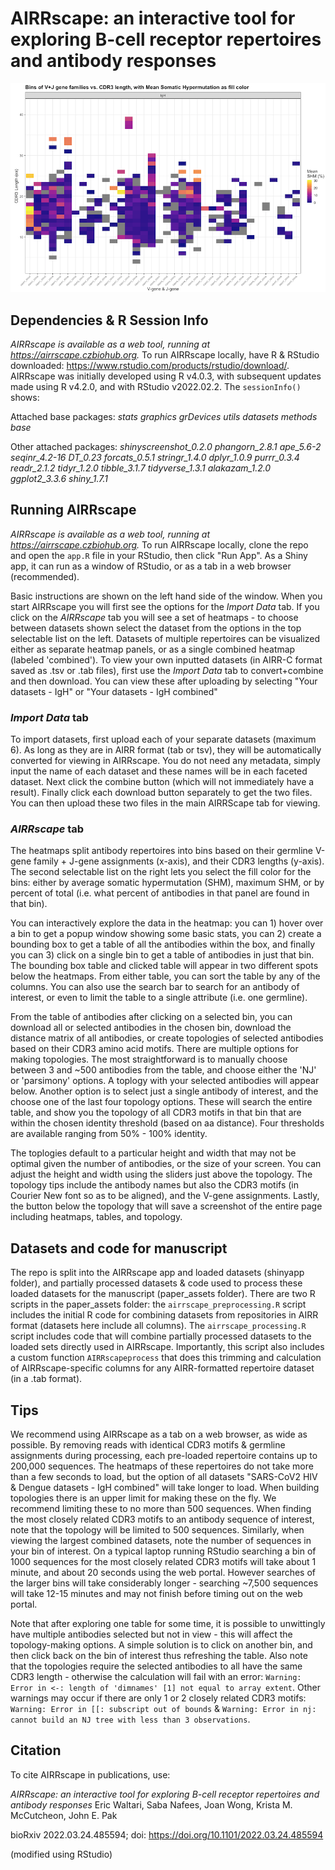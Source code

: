 # AIRRscape: an interactive tool for exploring B-cell receptor repertoires and antibody responses  
![](fig2b_forcomms.png)

## Dependencies & R Session Info
*AIRRscape is available as a web tool, running at https://airrscape.czbiohub.org.*
To run AIRRscape locally, have R & RStudio downloaded: https://www.rstudio.com/products/rstudio/download/.
AIRRscape was initially developed using R v4.0.3, with subsequent updates made using R v4.2.0, and with RStudio v2022.02.2. The ```sessionInfo()``` shows:

Attached base packages:
	_stats graphics grDevices utils datasets methods base_

Other attached packages:
	_shinyscreenshot_0.2.0 phangorn_2.8.1 ape_5.6-2 seqinr_4.2-16 DT_0.23 forcats_0.5.1 stringr_1.4.0 dplyr_1.0.9 purrr_0.3.4 readr_2.1.2 tidyr_1.2.0 tibble_3.1.7 tidyverse_1.3.1 alakazam_1.2.0 ggplot2_3.3.6 shiny_1.7.1_

## Running AIRRscape
*AIRRscape is available as a web tool, running at https://airrscape.czbiohub.org.*
To run AIRRscape locally, clone the repo and open the ```app.R``` file in your RStudio, then click "Run App". As a Shiny app, it can run as a window of RStudio, or as a tab in a web browser (recommended).

Basic instructions are shown on the left hand side of the window.
When you start AIRRscape you will first see the options for the _Import Data_ tab. If you click on the _AIRRscape_ tab you will see a set of heatmaps - to choose between datasets shown select the dataset from the options in the top selectable list on the left. Datasets of multiple repertoires can be visualized either as separate heatmap panels, or as a single combined heatmap (labeled 'combined').
To view your own inputted datasets (in AIRR-C format saved as .tsv or .tab files), first use the _Import Data_ tab to convert+combine and then download. You can view these after uploading by selecting "Your datasets - IgH" or "Your datasets - IgH combined"

### _Import Data_ tab
To import datasets, first upload each of your separate datasets (maximum 6). As long as they are in AIRR format (tab or tsv), they will be automatically converted for viewing in AIRRscape. You do not need any metadata, simply input the name of each dataset and these names will be in each faceted dataset. Next click the combine button (which will not immediately have a result). Finally click each download button separately to get the two files. You can then upload these two files in the main AIRRScape tab for viewing.

### _AIRRscape_ tab
The heatmaps split antibody repertoires into bins based on their germline V-gene family + J-gene assignments (x-axis), and their CDR3 lengths (y-axis). The second selectable list on the right lets you select the fill color for the bins: either by average somatic hypermutation (SHM), maximum SHM, or by percent of total (i.e. what percent of antibodies in that panel are found in that bin).

You can interactively explore the data in the heatmap: you can 1) hover over a bin to get a popup window showing some basic stats, you can 2) create a bounding box to get a table of all the antibodies within the box, and finally you can 3) click on a single bin to get a table of antibodies in just that bin. The bounding box table and clicked table will appear in two different spots below the heatmaps. From either table, you can sort the table by any of the columns. You can also use the search bar to search for an antibody of interest, or even to limit the table to a single attribute (i.e. one germline).

From the table of antibodies after clicking on a selected bin, you can download all or selected antibodies in the chosen bin, download the distance matrix of all antibodies, or create topologies of selected antibodies based on their CDR3 amino acid motifs. There are multiple options for making topologies. The most straightforward is to manually choose between 3 and ~500 antibodies from the table, and choose either the 'NJ' or 'parsimony' options. A toplogy with your selected antibodies will appear below. Another option is to select just a single antibody of interest, and the choose one of the last four topology options. These will search the entire table, and show you the topology of all CDR3 motifs in that bin that are within the chosen identity threshold (based on aa distance). Four thresholds are available ranging from 50% - 100% identity.

The toplogies default to a particular height and width that may not be optimal given the number of antibodies, or the size of your screen. You can adjust the height and width using the sliders just above the topology. The topology tips include the antibody names but also the CDR3 motifs (in Courier New font so as to be aligned), and the V-gene assignments. Lastly, the button below the topology that will save a screenshot of the entire page including heatmaps, tables, and topology.

## Datasets and code for manuscript
The repo is split into the AIRRscape app and loaded datasets (shinyapp folder), and partially processed datasets & code used to process these loaded datasets for the manuscript (paper_assets folder). There are two R scripts in the paper_assets folder: the ```airrscape_preprocessing.R``` script includes the initial R code for combining datasets from repositories in AIRR format (datasets here include all columns). The ```airrscape_processing.R``` script includes code that will combine partially processed datasets to the loaded sets directly used in AIRRscape. Importantly, this script also includes a custom function ```AIRRscapeprocess``` that does this trimming and calculation of AIRRscape-specific columns for any AIRR-formatted repertoire dataset (in a .tab format).

## Tips
We recommend using AIRRscape as a tab on a web browser, as wide as possible. By removing reads with identical CDR3 motifs & germline assignments during processing, each pre-loaded repertoire contains up to 200,000 sequences. The heatmaps of these repertoires do not take more than a few seconds to load, but the option of all datasets "SARS-CoV2 HIV & Dengue datasets - IgH combined" will take longer to load.
When building topologies there is an upper limit for making these on the fly. We recommend limiting these to no more than 500 sequences. When finding the most closely related CDR3 motifs to an antibody sequence of interest, note that the topology will be limited to 500 sequences. Similarly, when viewing the largest combined datasets, note the number of sequences in your bin of interest.
On a typical laptop running RStudio searching a bin of 1000 sequences for the most closely related CDR3 motifs will take about 1 minute, and about 20 seconds using the web portal. However searches of the larger bins will take considerably longer - searching ~7,500 sequences will take 12-15 minutes and may not finish before timing out on the web portal.

Note that after exploring one table for some time, it is possible to unwittingly have multiple antibodies selected but not in view - this will affect the topology-making options. A simple solution is to click on another bin, and then click back on the bin of interest thus refreshing the table. Also note that the topologies require the selected antibodies to all have the same CDR3 length - otherwise the calculation will fail with an error: ```Warning: Error in <-: length of 'dimnames' [1] not equal to array extent```.
Other warnings may occur if there are only 1 or 2 closely related CDR3 motifs: ```Warning: Error in [[: subscript out of bounds``` & ```Warning: Error in nj: cannot build an NJ tree with less than 3 observations```.

## Citation
To cite AIRRscape in publications, use:

*AIRRscape: an interactive tool for exploring B-cell receptor repertoires and antibody responses*
Eric Waltari, Saba Nafees, Joan Wong, Krista M. McCutcheon, John E. Pak

bioRxiv 2022.03.24.485594; doi: https://doi.org/10.1101/2022.03.24.485594

(modified using RStudio)
